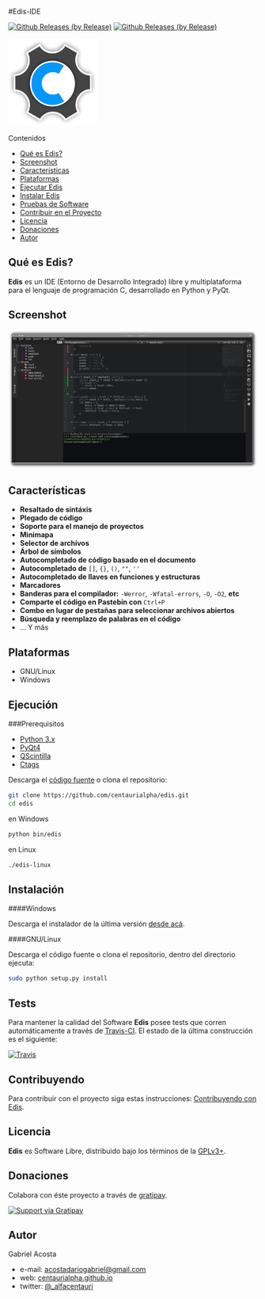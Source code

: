 #Edis-IDE

[![Github Releases (by Release)](https://img.shields.io/github/downloads/centaurialpha/edis/1.0/total.svg?style=flat-square)](https://github.com/centaurialpha/edis/releases/tag/1.0)
[![Github Releases (by Release)](https://img.shields.io/github/downloads/centaurialpha/edis/v2.0/total.svg?style=flat-square)](https://github.com/centaurialpha/edis/releases/tag/v2.0)

![logo](./src/images/sources/logo.png)

Contenidos

- [Qué es Edis?](#qúe-es-edis)
- [Screenshot](#screenshot)
- [Características](#características)
- [Plataformas](#plataformas)
- [Ejecutar Edis](#ejecución)
- [Instalar Edis](#instalación)
- [Pruebas de Software](#tests)
- [Contribuir en el Proyecto](#contribuyendo)
- [Licencia](#licencia)
- [Donaciones](#donaciones)
- [Autor](#autor)

## Qué es Edis?

**Edis** es un IDE (Entorno de Desarrollo Integrado) libre y multiplataforma para el lenguaje de programación C, desarrollado en Python y PyQt.

## Screenshot

![screenshot](./src/images/sources/edis_screenshot.png)

## Características

* **Resaltado de sintáxis**
* **Plegado de código**
* **Soporte para el manejo de proyectos**
* **Minimapa**
* **Selector de archivos**
* **Árbol de símbolos**
* **Autocompletado de código basado en el documento**
* **Autocompletado de** `[]`, `{}`, `()`, `""`, `''`
* **Autocompletado de llaves en funciones y estructuras**
* **Marcadores**
* **Banderas para el compilador:** `-Werror`, `-Wfatal-errors`, `-O`, `-O2`, **etc**
* **Comparte el código en Pastebin con** `Ctrl+P`
* **Combo en lugar de pestañas para seleccionar archivos abiertos**
* **Búsqueda y reemplazo de palabras en el código**
* ... Y más

## Plataformas

* GNU/Linux
* Windows

## Ejecución

###Prerequisitos

* [Python 3.x](https://www.python.org/downloads/release)
* [PyQt4](http://www.riverbankcomputing.co.uk/software/pyqt/intro)
* [QScintilla](http://www.riverbankcomputing.com/software/qscintilla/intro)
* [Ctags](http://ctags.sourceforge.net/)

Descarga el [código fuente](https://github.com/centaurialpha/edis/releases) o clona el repositorio:

```bash
git clone https://github.com/centaurialpha/edis.git
cd edis
```
en Windows
```bash
python bin/edis
```

en Linux
```bash
./edis-linux
```


## Instalación

####Windows

Descarga el instalador de la última versión [desde acá](https://github.com/centaurialpha/edis/releases).

####GNU/Linux

Descarga el código fuente o clona el repositorio, dentro del directorio ejecuta:
```bash
sudo python setup.py install
```

## Tests

Para mantener la calidad del Software **Edis** posee tests que corren automáticamente a través de [Travis-CI](https://travis-ci.org/). El estado de la última construcción es el siguiente:

[![Travis](https://img.shields.io/travis/centaurialpha/edis.svg?style=flat-square)](http://github.com/centaurialpha/edis)

## Contribuyendo

Para contribuir con el proyecto siga estas instrucciones: [Contribuyendo con Edis](https://github.com/centaurialpha/edis/blob/master/CONTRIBUTING.md).

## Licencia

**Edis** es Software Libre, distribuido bajo los términos de la [GPLv3+](http://gnu.org/licenses/gpl.html).

## Donaciones

Colabora con éste proyecto a través de [gratipay](https://gratipay.com/centaurialpha/).

[![Support via Gratipay](https://cdn.rawgit.com/gratipay/gratipay-badge/2.3.0/dist/gratipay.png)](https://gratipay.com/centaurialpha/)

## Autor

Gabriel Acosta

* e-mail: [acostadariogabriel@gmail.com](mailito:acostadariogabriel@gmail.com)
* web: [centaurialpha.github.io](http://centaurialpha.github.io)
* twitter: [@_alfacentauri](http://twitter.com/_alfacentauri)
